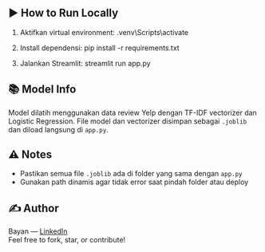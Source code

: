 
## ▶️ How to Run Locally
1. Aktifkan virtual environment:
     .venv\Scripts\activate

2. Install dependensi:
     pip install -r requirements.txt

3. Jalankan Streamlit:
     streamlit run app.py


## 📚 Model Info
Model dilatih menggunakan data review Yelp dengan TF-IDF vectorizer dan Logistic Regression. File model dan vectorizer disimpan sebagai `.joblib` dan diload langsung di `app.py`.

## ⚠️ Notes
- Pastikan semua file `.joblib` ada di folder yang sama dengan `app.py`
- Gunakan path dinamis agar tidak error saat pindah folder atau deploy

## ✍️ Author
Bayan — [LinkedIn](https://www.linkedin.com/in/your-profile)  
Feel free to fork, star, or contribute!
